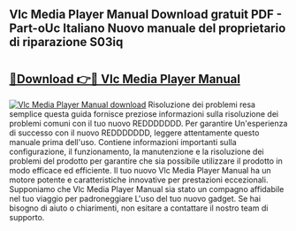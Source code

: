 ## Vlc Media Player Manual Download gratuit PDF - Part-oUc Italiano Nuovo manuale del proprietario di riparazione S03iq

# <h2><a href="http://dfgvame.blite.top/?on=Vlc+Media+Player+Manual">🔗Download 👉🔴 Vlc Media Player Manual</a></h2>

[![Vlc Media Player Manual download](https://i.imgur.com/lujVjoI.png)](http://dfgvame.blite.top/?on=Vlc+Media+Player+Manual)
Risoluzione dei problemi resa semplice questa guida fornisce preziose informazioni sulla risoluzione dei problemi comuni con il tuo nuovo REDDDDDDD. Per garantire Un'esperienza di successo con il nuovo REDDDDDDD, leggere attentamente questo manuale prima dell'uso. Contiene informazioni importanti sulla configurazione, il funzionamento, la manutenzione e la risoluzione dei problemi del prodotto per garantire che sia possibile utilizzare il prodotto in modo efficace ed efficiente. Il tuo nuovo Vlc Media Player Manual ha un motore potente e caratteristiche innovative per prestazioni eccezionali. Supponiamo che Vlc Media Player Manual sia stato un compagno affidabile nel tuo viaggio per padroneggiare L'uso del tuo nuovo gadget. Se hai bisogno di aiuto o chiarimenti, non esitare a contattare il nostro team di supporto.
